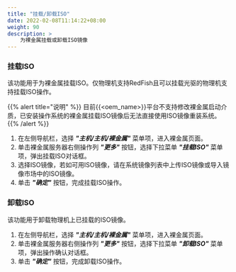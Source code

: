 ```yaml
---
title: "挂载/卸载ISO"
date: 2022-02-08T11:14:22+08:00
weight: 90
description: >
    为裸金属挂载或卸载ISO镜像
---
```


### 挂载ISO

该功能用于为裸金属挂载ISO。仅物理机支持RedFish且可以挂载光驱的物理机支持挂载ISO操作。

{{% alert title="说明" %}}
目前{{<oem_name>}}平台不支持修改裸金属启动介质，已安装操作系统的裸金属挂载ISO镜像后无法直接使用ISO镜像重装系统。
{{% /alert %}}

1. 在左侧导航栏，选择 **_"主机/主机/裸金属"_** 菜单项，进入裸金属页面。
2. 单击裸金属服务器右侧操作列 **_"更多"_** 按钮，选择下拉菜单 **_"挂载ISO"_** 菜单项，弹出挂载ISO对话框。
3. 选择ISO镜像，若如可用ISO镜像，请在系统镜像列表中上传ISO镜像或导入镜像市场中的ISO镜像。
4. 单击 **_"确定"_** 按钮，完成挂载ISO操作。

### 卸载ISO

该功能用于卸载物理机上已挂载的ISO镜像。

1. 在左侧导航栏，选择 **_"主机/主机/裸金属"_** 菜单项，进入裸金属页面。
2. 单击裸金属服务器右侧操作列 **_"更多"_** 按钮，选择下拉菜单 **_"卸载ISO"_** 菜单项，弹出操作确认对话框。
3. 单击 **_"确定"_** 按钮，完成卸载ISO操作。